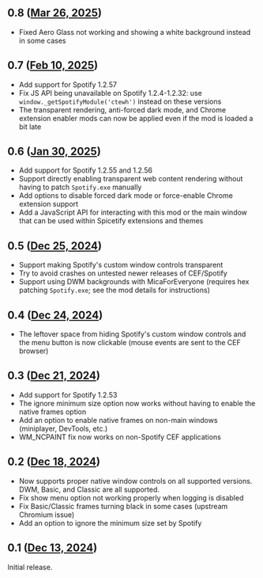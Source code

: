 ## 0.8 ([Mar 26, 2025](https://github.com/ramensoftware/windhawk-mods/blob/e3cf3ac434db56bfb98c39e23f2215a8c4106600/mods/cef-titlebar-enabler-universal.wh.cpp))

* Fixed Aero Glass not working and showing a white background instead in some cases

## 0.7 ([Feb 10, 2025](https://github.com/ramensoftware/windhawk-mods/blob/da2e72abc1f05e34d0737578eb8fcc8a17780a59/mods/cef-titlebar-enabler-universal.wh.cpp))

* Add support for Spotify 1.2.57
* Fix JS API being unavailable on Spotify 1.2.4-1.2.32: use `window._getSpotifyModule('ctewh')` instead on these versions
* The transparent rendering, anti-forced dark mode, and Chrome extension enabler mods can now be applied even if the mod is loaded a bit late

## 0.6 ([Jan 30, 2025](https://github.com/ramensoftware/windhawk-mods/blob/1a126cbd6d9e3d268ccfe23eb3a5774acb456102/mods/cef-titlebar-enabler-universal.wh.cpp))

* Add support for Spotify 1.2.55 and 1.2.56
* Support directly enabling transparent web content rendering without having to patch `Spotify.exe` manually
* Add options to disable forced dark mode or force-enable Chrome extension support
* Add a JavaScript API for interacting with this mod or the main window that can be used within Spicetify extensions and themes

## 0.5 ([Dec 25, 2024](https://github.com/ramensoftware/windhawk-mods/blob/d25beeb3c894c97d36c4fe7b52e67a3505ad78e2/mods/cef-titlebar-enabler-universal.wh.cpp))

* Support making Spotify's custom window controls transparent
* Try to avoid crashes on untested newer releases of CEF/Spotify
* Support using DWM backgrounds with MicaForEveryone (requires hex patching `Spotify.exe`; see the mod details for instructions)

## 0.4 ([Dec 24, 2024](https://github.com/ramensoftware/windhawk-mods/blob/b8b4b7aaa97eae0a573b4cde7bcd95b869448bd9/mods/cef-titlebar-enabler-universal.wh.cpp))

* The leftover space from hiding Spotify's custom window controls and the menu button is now clickable (mouse events are sent to the CEF browser)

## 0.3 ([Dec 21, 2024](https://github.com/ramensoftware/windhawk-mods/blob/e1dedbdcf972be80fa02d122d7379f9ca91e7582/mods/cef-titlebar-enabler-universal.wh.cpp))

* Add support for Spotify 1.2.53
* The ignore minimum size option now works without having to enable the native frames option
* Add an option to enable native frames on non-main windows (miniplayer, DevTools, etc.)
* WM_NCPAINT fix now works on non-Spotify CEF applications

## 0.2 ([Dec 18, 2024](https://github.com/ramensoftware/windhawk-mods/blob/d9e7075dc68171e319427778e094cf9945dbe4a9/mods/cef-titlebar-enabler-universal.wh.cpp))

* Now supports proper native window controls on all supported versions. DWM, Basic, and Classic are all supported.
* Fix show menu option not working properly when logging is disabled
* Fix Basic/Classic frames turning black in some cases (upstream Chromium issue)
* Add an option to ignore the minimum size set by Spotify

## 0.1 ([Dec 13, 2024](https://github.com/ramensoftware/windhawk-mods/blob/1c42a261bb552580949476c51ff569b15070ad6e/mods/cef-titlebar-enabler-universal.wh.cpp))

Initial release.
